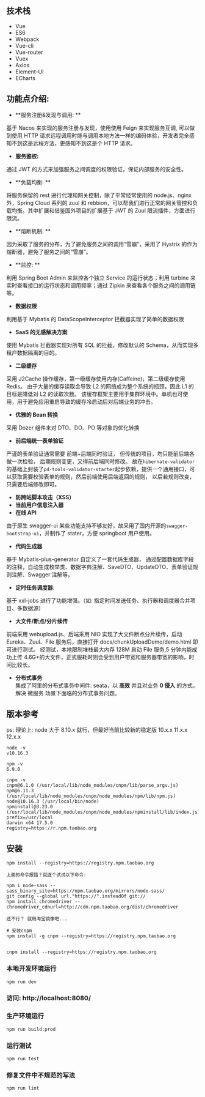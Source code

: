 ## 技术栈

- Vue
- ES6
- Webpack
- Vue-cli
- Vue-router
- Vuex
- Axios
- Element-UI
- ECharts

## 功能点介绍:

- **服务注册&发现与调用: **

基于 Nacos 来实现的服务注册与发现，使用使用 Feign 来实现服务互调, 可以做到使用 HTTP 请求远程调用时能与调用本地方法一样的编码体验，开发者完全感知不到这是远程方法，更感知不到这是个 HTTP 请求。

- **服务鉴权:**

通过 JWT 的方式来加强服务之间调度的权限验证，保证内部服务的安全性。

- **负载均衡: **

将服务保留的 rest 进行代理和网关控制，除了平常经常使用的 node.js、nginx 外，Spring Cloud 系列的 zuul 和 rebbion，可以帮我们进行正常的网关管控和负载均衡。其中扩展和借鉴国外项目的扩展基于 JWT 的 Zuul 限流插件，方面进行限流。

- **熔断机制: **

因为采取了服务的分布，为了避免服务之间的调用“雪崩”，采用了 Hystrix 的作为熔断器，避免了服务之间的“雪崩”。

- **监控: **

利用 Spring Boot Admin 来监控各个独立 Service 的运行状态；利用 turbine 来实时查看接口的运行状态和调用频率；通过 Zipkin 来查看各个服务之间的调用链等。

- **数据权限**

利用基于 Mybatis 的 DataScopeInterceptor 拦截器实现了简单的数据权限

- **SaaS 的无感解决方案**

使用 Mybatis 拦截器实现对所有 SQL 的拦截，修改默认的 Schema，从而实现多租户数据隔离的目的。

- **二级缓存**

采用 J2Cache 操作缓存，第一级缓存使用内存(Caffeine)，第二级缓存使用 Redis。 由于大量的缓存读取会导致 L2 的网络成为整个系统的瓶颈，因此 L1 的目标是降低对 L2 的读取次数。
该缓存框架主要用于集群环境中。单机也可使用，用于避免应用重启导致的缓存冷启动后对后端业务的冲击。

- **优雅的 Bean 转换**

采用 Dozer 组件来对 DTO、DO、PO 等对象的优化转换

- **前后端统一表单验证**

严谨的表单验证通常需要 前端+后端同时验证， 但传统的项目，均只能前后端各做一次检验， 后期规则变更，又得前后端同时修改。
故在`hibernate-validator`的基础上封装了`pd-tools-validator-starter`起步依赖，提供一个通用接口，可以获取需要校验表单的规则，然后前端使用后端返回的规则，
以后若规则改变，只需要后端修改即可。

- **防跨站脚本攻击（XSS）**
- **当前用户信息注入器**
- **在线 API**

由于原生 swagger-ui 某些功能支持不够友好，故采用了国内开源的`swagger-bootstrap-ui`，并制作了 stater，方便 springboot 用户使用。

- **代码生成器**

基于 Mybatis-plus-generator 自定义了一套代码生成器， 通过配置数据库字段的注释，自动生成枚举类、数据字典注解、SaveDTO、UpdateDTO、表单验证规则注解、Swagger 注解等。

- **定时任务调度器**: 

基于 xxl-jobs 进行了功能增强。（如: 指定时间发送任务、执行器和调度器合并项目、多数据源）

- **大文件/断点/分片续传**

前端采用 webupload.js、后端采用 NIO 实现了大文件断点分片续传，启动 Eureka、Zuul、File 服务后，直接打开 docs/chunkUploadDemo/demo.html 即可进行测试。
经测试，本地限制堆栈最大内存 128M 启动 File 服务,5 分钟内能成功上传 4.6G+的大文件，正式服耗时则会受到用户带宽和服务器带宽的影响，时间比较长。

- **分布式事务**  
  集成了阿里的分布式事务中间件: seata，以 **高效** 并且对业务 **0 侵入** 的方式，解决 微服务 场景下面临的分布式事务问题。

## 版本参考

ps: 理论上:  node 大于 8.10.x 就行，但最好当前比较新的稳定版 10.x.x 11.x.x 12.x.x

```
node -v
v10.16.3

npm -v
6.9.0

cnpm -v
cnpm@6.1.0 (/usr/local/lib/node_modules/cnpm/lib/parse_argv.js)
npm@6.11.3 (/usr/local/lib/node_modules/cnpm/node_modules/npm/lib/npm.js)
node@10.16.3 (/usr/local/bin/node)
npminstall@3.23.0 (/usr/local/lib/node_modules/cnpm/node_modules/npminstall/lib/index.js)
prefix=/usr/local
darwin x64 17.5.0
registry=https://r.npm.taobao.org

```

## 安装

```
npm install --registry=https://registry.npm.taobao.org

上面的命令报错？就逐个试试以下命令: 

npm i node-sass --sass_binary_site=https://npm.taobao.org/mirrors/node-sass/
git config --global url."https://".insteadOf git://
npm install chromedriver --chromedriver_cdnurl=http://cdn.npm.taobao.org/dist/chromedriver

还不行？ 就用淘宝镜像吧...

# 安装cnpm
npm install -g cnpm --registry=https://registry.npm.taobao.org


cnpm install --registry=https://registry.npm.taobao.org
```

### 本地开发环境运行

```
npm run dev
```

### 访问: http://localhost:8080/

### 生产环境运行

```
npm run build:prod
```

### 运行测试

```
npm run test
```

### 修复文件中不规范的写法

```
npm run lint
```
